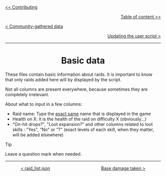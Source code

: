 <div align="left">
  
  [<< Contributing](/CONTRIBUTING.md)
  
</div>

<div align="right">
  
  [Table of content >>](table-of-content.md)
  
</div>

<div align="left">
  
  [< Community-gathered data](community-gathered-data.md)
  
</div>

<div align="right">

  [Updating the user script >](updating-user-script.md)
  
</div>

<hr>

<div align="center">

# Basic data

</div>

These files contain basic information about raids. It is important to know that only raids added here will by displayed by the script.<br>

Not all columns are present everywhere, because sometimes they are completely irrelevant.

About what to input in a few columns:
* Raid name: Type the <ins>exact same</ins> name that is displayed in the game
* Health on X: it is the health of the raid on difficulty X (obviously...)
* "On-hit drops?", "Loot expansion?" and other columns related to loot skills : "Yes", "No" or "?" (exact levels of each skill, when they matter, will be added elsewhere)

> [!Tip]
> Leave a question mark when needed.

<hr>

<div align="center">
  
  [< raid_list.json](raid-list-json.md) $~~~~~~~~~~~~~~~~~~~~~~~~~~~~~~~~~~~~~~~~$ [Base damage taken >](base-damage-taken-folder.md)
  
</div>
